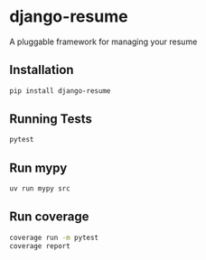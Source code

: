 # django-resume
A pluggable framework for managing your resume


## Installation

```bash
pip install django-resume
```

## Running Tests

```bash
pytest
```

## Run mypy

```bash
uv run mypy src
```

## Run coverage

```bash
coverage run -m pytest
coverage report
```